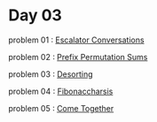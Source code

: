 # Day 03

problem 01 : [ Escalator Conversations ](https://codeforces.com/contest/1851/problem/A)

problem 02 : [ Prefix Permutation Sums ](https://codeforces.com/contest/1851/problem/D)

problem 03 : [ Desorting ](https://codeforces.com/problemset/problem/1853/A)

problem 04 : [ Fibonaccharsis ](https://codeforces.com/problemset/problem/1853/B)

problem 05 : [ Come Together ](https://codeforces.com/problemset/problem/1845/B)

